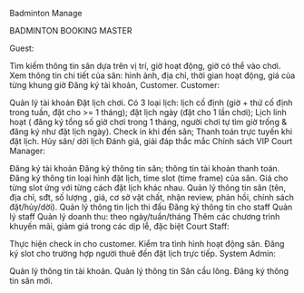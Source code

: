 Badminton Manage

BADMINTON BOOKING MASTER

Guest:

Tìm kiếm thông tin sân dựa trên vị trí, giờ hoạt động, giờ có thể vào chơi.
Xem thông tin chi tiết của sân: hình ảnh, địa chỉ, thời gian hoạt động, giá của từng khung giờ
Đăng ký tài khoản, Customer.
Customer:

Quản lý tài khoản
Đặt lịch chơi. Có 3 loại lịch: lịch cố định (giờ + thứ cố định trong tuần, đặt cho >= 1 tháng); đặt lịch ngày (đặt cho 1 lần chơi); Lịch linh hoạt ( đăng ký tổng số giờ chơi trong 1 tháng, người chơi tự tìm giờ trống & đăng ký như đặt lịch ngày).
Check in khi đến sân;
Thanh toán trực tuyến khi đặt lịch.
Hủy sân/ dời lịch
Đánh giá, giải đáp thắc mắc
Chính sách VIP
Court Manager:

Đăng ký tài khoản
Đăng ký thông tin sân; thông tin tài khoản thanh toán.
Đăng ký thông tin loại hình đặt lịch, time slot (time frame) của sân. Giá cho từng slot ứng với từng cách đặt lịch khác nhau.
Quản lý thông tin sân (tên, địa chỉ, sđt, số lượng , giá, cơ sở vật chất, nhận review, phản hồi, chính sách đặt/hủy/dời).
Quản lý thông tin lịch thi đấu
Đăng ký thông tin cho staff
Quản lý staff
Quản lý doanh thu: theo ngày/tuần/tháng
Thêm các chương trình khuyến mãi, giảm giá trong các dịp lễ, đặc biệt
Court Staff:

Thực hiện check in cho customer.
Kiểm tra tình hình hoạt động sân.
Đăng ký slot cho trường hợp người thuê đến đặt lịch trực tiếp.
System Admin:

Quản lý thông tin tài khoản.
Quản lý thông tin Sân cầu lông.
Đăng ký thông tin sân mới.